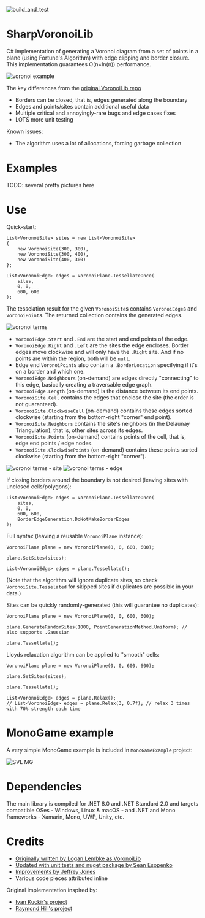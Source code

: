 ![build_and_test](https://github.com/RudyTheDev/SharpVoronoiLib/actions/workflows/test.yml/badge.svg)

# SharpVoronoiLib

C# implementation of generating a Voronoi diagram from a set of points in a plane (using Fortune's Algorithm) with edge clipping and border closure. This implementation guarantees O(n×ln(n)) performance.

![voronoi example](https://user-images.githubusercontent.com/3857299/213494520-4295378c-9759-4864-aeb7-4cd032b0f3d0.png)

The key differences from the [original VoronoiLib repo](https://github.com/Zalgo2462/VoronoiLib)
* Borders can be closed, that is, edges generated along the boundary
* Edges and points/sites contain additional useful data
* Multiple critical and annoyingly-rare bugs and edge cases fixes
* LOTS more unit testing

Known issues:
* The algorithm uses a lot of allocations, forcing garbage collection

# Examples

TODO: several pretty pictures here

# Use

Quick-start:

```
List<VoronoiSite> sites = new List<VoronoiSite>
{
    new VoronoiSite(300, 300),
    new VoronoiSite(300, 400),
    new VoronoiSite(400, 300)
};

List<VoronoiEdge> edges = VoronoiPlane.TessellateOnce(
    sites, 
    0, 0, 
    600, 600
);
```

The tesselation result for the given `VoronoiSite`s contains `VoronoiEdge`s and `VoronoiPoint`s. The returned collection contains the generated edges.

![voronoi terms](https://user-images.githubusercontent.com/3857299/213494489-4a6030a2-64d8-4e7e-b556-6f5674d89911.png)

* `VoronoiEdge.Start` and `.End` are the start and end points of the edge.
* `VoronoiEdge.Right` and `.Left` are the sites the edge encloses. Border edges move clockwise and will only have the `.Right` site. And if no points are within the region, both will be `null`.
* Edge end `VoronoiPoint`s also contain a `.BorderLocation` specifying if it's on a border and which one.
* `VoronoiEdge.Neighbours` (on-demand) are edges directly "connecting" to this edge, basically creating a traversable edge graph.
* `VoronoiEdge.Length` (on-demand) is the distance between its end points.
* `VoronoiSite.Cell` contains the edges that enclose the site (the order is not guaranteed).
* `VoronoiSite.ClockwiseCell` (on-demand) contains these edges sorted clockwise (starting from the bottom-right "corner" end point).
* `VoronoiSite.Neighbors` contains the site's neighbors (in the Delaunay Triangulation), that is, other sites across its edges.
* `VoronoiSite.Points` (on-demand) contains points of the cell, that is, edge end points / edge nodes.
* `VoronoiSite.ClockwisePoints` (on-demand) contains these points sorted clockwise (starting from the bottom-right "corner").

![voronoi terms - site](https://user-images.githubusercontent.com/3857299/213494492-18b23ddb-9ca2-41f7-a4ef-73dc28c54e17.png)
![voronoi terms - edge](https://user-images.githubusercontent.com/3857299/213494501-3a5510dd-072d-422b-bb28-18016857ac53.png)

If closing borders around the boundary is not desired (leaving sites with unclosed cells/polygons):

```
List<VoronoiEdge> edges = VoronoiPlane.TessellateOnce(
    sites, 
    0, 0, 
    600, 600,
    BorderEdgeGeneration.DoNotMakeBorderEdges
);
```

Full syntax (leaving a reusable `VoronoiPlane` instance):

```
VoronoiPlane plane = new VoronoiPlane(0, 0, 600, 600);

plane.SetSites(sites);

List<VoronoiEdge> edges = plane.Tessellate();
```

(Note that the algorithm will ignore duplicate sites, so check `VoronoiSite.Tesselated` for skipped sites if duplicates are possible in your data.)

Sites can be quickly randomly-generated (this will guarantee no duplicates):

```
VoronoiPlane plane = new VoronoiPlane(0, 0, 600, 600);

plane.GenerateRandomSites(1000, PointGenerationMethod.Uniform); // also supports .Gaussian

plane.Tessellate();
```

Lloyds relaxation algorithm can be applied to "smooth" cells:

```
VoronoiPlane plane = new VoronoiPlane(0, 0, 600, 600);

plane.SetSites(sites);

plane.Tessellate();

List<VoronoiEdge> edges = plane.Relax();
// List<VoronoiEdge> edges = plane.Relax(3, 0.7f); // relax 3 times with 70% strength each time 
```

# MonoGame example

A very simple MonoGame example is included in `MonoGameExample` project:

![SVL MG](https://github.com/user-attachments/assets/28dfb592-f6b1-4044-96a9-e32110c237a0)


# Dependencies

The main library is compiled for .NET 8.0 and .NET Standard 2.0 and targets compatible OSes - Windows, Linux & macOS - and .NET and Mono frameworks - Xamarin, Mono, UWP, Unity, etc.

# Credits

- [Originally written by Logan Lembke as VoronoiLib](https://github.com/Zalgo2462/VoronoiLib)
- [Updated with unit tests and nuget package by Sean Esopenko](https://github.com/sesopenko/VoronoiLib)
- [Improvements by Jeffrey Jones](https://github.com/rurounijones/VoronoiLib)
- Various code pieces attributed inline

Original implementation inspired by:
- [Ivan Kuckir's project](http://blog.ivank.net/fortunes-algorithm-and-implementation.html)
- [Raymond Hill's project](https://github.com/gorhill/Javascript-Voronoi)
